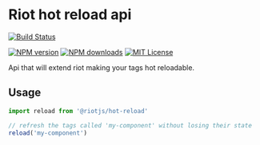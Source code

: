 # Riot hot reload api

[![Build Status][travis-image]][travis-url]
<!-- [![Issue Count][codeclimate-image]][codeclimate-url] -->
[![NPM version][npm-version-image]][npm-url]
[![NPM downloads][npm-downloads-image]][npm-url]
[![MIT License][license-image]][license-url]

Api that will extend riot making your tags hot reloadable.

## Usage

```js
import reload from '@riotjs/hot-reload'

// refresh the tags called 'my-component' without losing their state
reload('my-component')
```



[travis-image]:  https://img.shields.io/travis/riot/hot-reload.svg?style=flat-square
[travis-url]:    https://travis-ci.org/riot/hot-reload
[license-image]: https://img.shields.io/badge/license-MIT-000000.svg?style=flat-square
[license-url]:   LICENSE.txt
[npm-version-image]:   https://img.shields.io/npm/v/riot-hot-reload.svg?style=flat-square
[npm-downloads-image]: https://img.shields.io/npm/dm/riot-hot-reload.svg?style=flat-square
[npm-url]:             https://npmjs.org/package/riot-hot-reload
[codeclimate-image]: https://codeclimate.com/github/riot/hot-reload/badges/issue_count.svg
[codeclimate-url]:   https://codeclimate.com/github/riot/hot-reload
